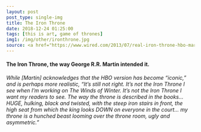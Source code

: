 ```yaml
---
layout: post
post_type: single-img
title: The Iron Throne
date: 2018-12-24 01:25:00
tags: [this is art, game of thrones]
img1: /img/other/ironthrone.jpg
source: <a href="https://www.wired.com/2013/07/real-iron-throne-hbo-martin/" target="_blank" rel="nofollow">Wired</a>
---
```

#### The Iron Throne, the way George R.R. Martin intended it.

*While [Martin] acknowledges that the HBO version has become “iconic,” and is perhaps more realistic, “It’s still not right. It’s not the Iron Throne I see when I’m working on The Winds of Winter. It’s not the Iron Throne I want my readers to see. The way the throne is described in the books… HUGE, hulking, black and twisted, with the steep iron stairs in front, the high seat from which the king looks DOWN on everyone in the court… my throne is a hunched beast looming over the throne room, ugly and asymmetric.”*
